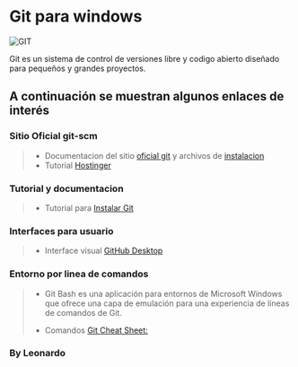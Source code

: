 #  Git para **windows**

![GIT](https://git-scm.com/images/logo@2x.png)

Git es un sistema de control de versiones libre y codigo abierto diseñado para pequeños y grandes proyectos. 

## A continuación se muestran algunos enlaces de interés
### Sitio Oficial git-scm

>- Documentacion del sitio [oficial git](https://git-scm.com/) y archivos de [instalacion](https://git-scm.com/download/win)
>- Tutorial [Hostinger](https://www.hostinger.mx/tutoriales/comandos-de-git)

### Tutorial y documentacion
>- Tutorial para [Instalar Git](https://www.youtube.com/watch?v=ES2xtLyI-B8) 

### Interfaces para usuario
>- Interface visual [GitHub Desktop](https://desktop.github.com/)

### Entorno por linea de comandos
>- Git Bash es una aplicación para entornos de Microsoft Windows que ofrece una capa de emulación para una experiencia de líneas de comandos de Git.
>
>- Comandos [Git Cheat Sheet:](https://education.github.com/git-cheat-sheet-education.pdf)
>

### By Leonardo

